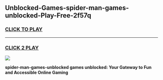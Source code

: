 
## Unblocked-Games-spider-man-games-unblocked-Play-Free-2f57q
<h3>
<a href="https://premium76.site?title=spider-man-games-unblocked&ref=20M">CLICK TO PLAY</a></h3>
<hr>

<h3>
<a href="https://premium76.site?title=spider-man-games-unblocked&ref=20M">CLICK 2 PLAY</a>
  
</h3>

<a href="https://premium76.site?title=spider-man-games-unblocked&ref=19M"><img src="https://clearcache.store/games.png"></a>


**spider-man-games-unblocked games unblocked: Your Gateway to Fun and Accessible Online Gaming**
